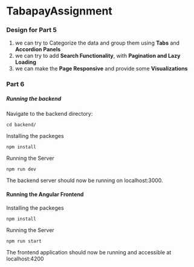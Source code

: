# TabapayAssignment

### Design for Part 5
1. we can try to Categorize the data and group them using **Tabs** and **Accordion Panels**
2. we can try to add **Search Functionality**, with **Pagination and Lazy Loading**
3. we can make the **Page Responsive** and provide some **Visualizations**

### Part 6
##### Running the backend

Navigate to the backend directory:
```
cd backend/
```
Installing the packeges
```
npm install
```
Running the Server
```
npm run dev
```
The backend server should now be running on localhost:3000.

#### Running the Angular  Frontend
Installing the packeges
```
npm install
```
Running the Server
```
npm run start
```
The frontend application should now be running and accessible at localhost:4200
